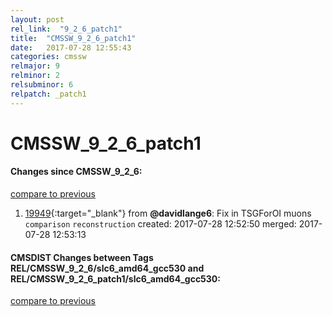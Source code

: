 ```yaml
---
layout: post
rel_link:  "9_2_6_patch1"
title:  "CMSSW_9_2_6_patch1"
date:   2017-07-28 12:55:43
categories: cmssw
relmajor: 9
relminor: 2
relsubminor: 6
relpatch: _patch1
---
```


# CMSSW_9_2_6_patch1
#### Changes since CMSSW_9_2_6:
[compare to previous](https://github.com/cms-sw/cmssw/compare/CMSSW_9_2_6...CMSSW_9_2_6_patch1)



1. [19949](http://github.com/cms-sw/cmssw/pull/19949){:target="_blank"}  from **@davidlange6**: Fix in TSGForOI muons `comparison`  `reconstruction`  created: 2017-07-28 12:52:50 merged: 2017-07-28 12:53:13

#### CMSDIST Changes between Tags REL/CMSSW_9_2_6/slc6_amd64_gcc530 and REL/CMSSW_9_2_6_patch1/slc6_amd64_gcc530:
[compare to previous](https://github.com/cms-sw/cmsdist/compare/REL/CMSSW_9_2_6/slc6_amd64_gcc530...REL/CMSSW_9_2_6_patch1/slc6_amd64_gcc530)


